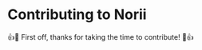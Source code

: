 # Contributing to Norii

:+1::tada: First off, thanks for taking the time to contribute! :tada::+1:

